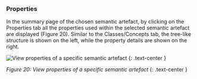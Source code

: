 ### Properties
In the summary page of the chosen semantic artefact, by clicking on the Properties tab all the properties used within the selected semantic artefact are displayed (Figure 20). Similar to the Classes/Concepts tab, the tree-like structure is shown on the left, while the property details are shown on the right.

![View properties of a specific semantic artefact]({{site.figures_link}}/{{page.portal}}/Figure20.png)
{: .text-center }

_Figure 20: View properties of a specific semantic artefact_
{: .text-center }